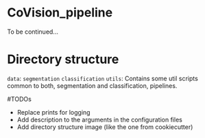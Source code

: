# CoVision_pipeline


To be continued...


# Directory structure

`data`:
`segmentation`
`classification`
`utils`: Contains some util scripts common to both, segmentation and classification, pipelines.


#TODOs

* Replace prints for logging
* Add description to the arguments in the configuration files
* Add directory structure image (like the one from cookiecutter)

